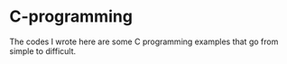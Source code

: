 # C-programming
The codes I wrote here are some C programming examples that go from simple to difficult.
